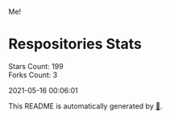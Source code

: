 Me!

# Respositories Stats
Stars Count: 199  
Forks Count: 3

2021-05-16 00:06:01  

This README is automatically generated by [🐰](https://github.com/rnitta/rnitta).
